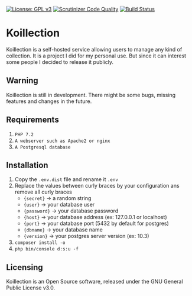 [![License: GPL v3](https://img.shields.io/badge/License-GPL%20v3-blue.svg)](https://www.gnu.org/licenses/gpl-3.0)
[![Scrutinizer Code Quality](https://scrutinizer-ci.com/g/Koillection/Koillection/badges/quality-score.png?b=master)](https://scrutinizer-ci.com/g/Koillection/Koillection/?branch=master)
[![Build Status](https://travis-ci.org/Koillection/Koillection.svg?branch=master)](https://travis-ci.org/Koillection/Koillection)

# Koillection

Koillection is a self-hosted service allowing users to manage any kind of collection.
It is a project I did for my personal use. But since it can interest some people I decided to release it publicly. 

## Warning

Koillection is still in development. There might be some bugs, missing features and changes in the future.

## Requirements

1. `PHP 7.2`
2. `A webserver such as Apache2 or nginx` 
3. `A Postgresql database`

## Installation

1. Copy the `.env.dist` file and rename it `.env`
2. Replace the values between curly braces by your configuration ans remove all curly braces
    - `{secret}` -> a random string
    - `{user}` -> your database user
    - `{password}` -> your database password
    - `{host}` -> your database address (ex: 127.0.0.1 or localhost)
    - `{port}` -> your database port (5432 by default for postgres)
    - `{dbname}` -> your database name
    - `{version}` -> your postgres server version (ex: 10.3)    
3. `composer install -o`
4. `php bin/console d:s:u -f`

## Licensing

Koillection is an Open Source software, released under the GNU General Public License v3.0. 

